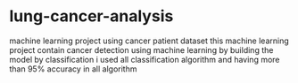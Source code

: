 # lung-cancer-analysis
machine learning project using cancer patient dataset
this machine learning project contain cancer detection using machine learning by building the model by classification 
i used all classification algorithm and having more than 95% accuracy in all algorithm 

